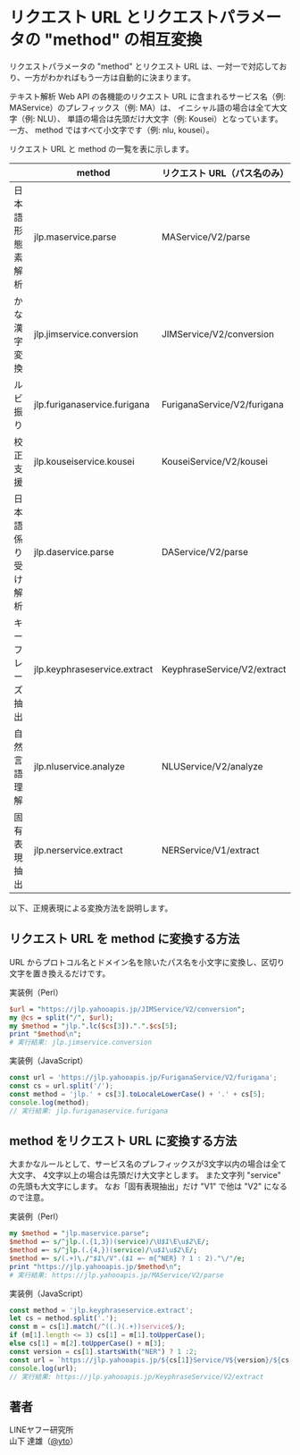 # リクエスト URL とリクエストパラメータの "method" の相互変換

リクエストパラメータの "method" とリクエスト URL は、一対一で対応しており、一方がわかればもう一方は自動的に決まります。

テキスト解析 Web API の各機能のリクエスト URL に含まれるサービス名（例: MAService）のプレフィックス（例: MA）は、
イニシャル語の場合は全て大文字（例: NLU）、
単語の場合は先頭だけ大文字（例: Kousei）となっています。
一方、 method ではすべて小文字です（例: nlu, kousei）。

リクエスト URL と method の一覧を表に示します。

|                    | method                       | リクエスト URL（パス名のみ） |
| ------------------ | ---------------------------- | ---------------------------- |
| 日本語形態素解析   | jlp.maservice.parse          | MAService/V2/parse           |
| かな漢字変換       | jlp.jimservice.conversion    | JIMService/V2/conversion     |
| ルビ振り           | jlp.furiganaservice.furigana | FuriganaService/V2/furigana  |
| 校正支援           | jlp.kouseiservice.kousei     | KouseiService/V2/kousei      |
| 日本語係り受け解析 | jlp.daservice.parse          | DAService/V2/parse           |
| キーフレーズ抽出   | jlp.keyphraseservice.extract | KeyphraseService/V2/extract  |
| 自然言語理解       | jlp.nluservice.analyze       | NLUService/V2/analyze        |
| 固有表現抽出       | jlp.nerservice.extract       | NERService/V1/extract        |

以下、正規表現による変換方法を説明します。

## リクエスト URL を method に変換する方法

URL からプロトコル名とドメイン名を除いたパス名を小文字に変換し、区切り文字を置き換えるだけです。

実装例（Perl）

```perl
$url = "https://jlp.yahooapis.jp/JIMService/V2/conversion";
my @cs = split("/", $url);
my $method = "jlp.".lc($cs[3]).".".$cs[5];
print "$method\n";
# 実行結果: jlp.jimservice.conversion
```

実装例（JavaScript）

```javascript
const url = 'https://jlp.yahooapis.jp/FuriganaService/V2/furigana';
const cs = url.split('/');
const method = 'jlp.' + cs[3].toLocaleLowerCase() + '.' + cs[5];
console.log(method);
// 実行結果: jlp.furiganaservice.furigana
```

## method をリクエスト URL に変換する方法

大まかなルールとして、サービス名のプレフィックスが3文字以内の場合は全て大文字、
4文字以上の場合は先頭だけ大文字とします。
また文字列 "service" の先頭も大文字にします。
なお「固有表現抽出」だけ "V1" で他は "V2" になるので注意。

実装例（Perl）

```perl
my $method = "jlp.maservice.parse";
$method =~ s/^jlp.(.{1,3})(service)/\U$1\E\u$2\E/;
$method =~ s/^jlp.(.{4,})(service)/\u$1\u$2\E/;
$method =~ s/(.+)\./"$1\/V".($1 =~ m{^NER} ? 1 : 2)."\/"/e;
print "https://jlp.yahooapis.jp/$method\n";
# 実行結果: https://jlp.yahooapis.jp/MAService/V2/parse
```

実装例（JavaScript）

```javascript
const method = 'jlp.keyphraseservice.extract';
let cs = method.split('.');
const m = cs[1].match(/^((.)(.+))service$/);
if (m[1].length <= 3) cs[1] = m[1].toUpperCase();
else cs[1] = m[2].toUpperCase() + m[3];
const version = cs[1].startsWith("NER") ? 1 :2;
const url = `https://jlp.yahooapis.jp/${cs[1]}Service/V${version}/${cs[2]}`;
console.log(url);
// 実行結果: https://jlp.yahooapis.jp/KeyphraseService/V2/extract
```

## 著者

LINEヤフー研究所  
山下 達雄（[@yto](https://x.com/yto)）
